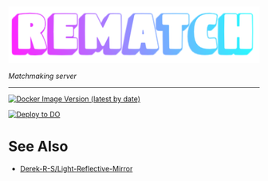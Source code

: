 ![Logo](REMATCH.png)

*Matchmaking server*

---

[![Docker Image Version (latest by date)](https://img.shields.io/docker/v/andtechstudios/rematch?logo=docker)](https://hub.docker.com/r/andtechstudios/rematch)

[![Deploy to DO](https://www.deploytodo.com/do-btn-blue.svg)](https://marketplace.digitalocean.com/apps/docker)

# See Also
* [Derek-R-S/Light-Reflective-Mirror](https://github.com/Derek-R-S/Light-Reflective-Mirror)
